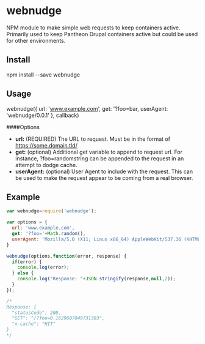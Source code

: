 # webnudge
NPM module to make simple web requests to keep containers active. 
Primarily used to keep Pantheon Drupal containers active but could be used for other environments.

## Install
npm install --save webnudge

## Usage
webnudge({
  url: 'www.example.com',
  get: '?foo=bar,
  userAgent: 'webnudge/0.0.1'
  }, 
  callback)

####Options
* **url:** (REQUIRED) The URL to request.
   Must be in the format of https://some.domain.tld/
* **get:** (optional) Additional get variable to append to request url. 
   For instance, ?foo=randomstring can be appended to the request in an attempt to dodge cache.
* **userAgent:** (optional) User Agent to include with the request.
   This can be used to make the request appear to be coming from a real browser.

## Example
```javascript
var webnudge=require('webnudge');

var options = {
  url: 'www.example.com',
  get: '?foo='+Math.random(),
  userAgent: 'Mozilla/5.0 (X11; Linux x86_64) AppleWebKit/537.36 (KHTML, like Gecko) Chrome/70.0.3538.77 Safari/537.36'
}

webnudge(options,function(error, response) {
  if(error) {
    console.log(error);
  } else { 
    console.log("Response: "+JSON.stringify(response,null,2));
  }
});

/*
Response: {
  "statusCode": 200,
  "GET": "/?foo=0.1629607049731303",
  "x-cache": "HIT"
}
*/
```
